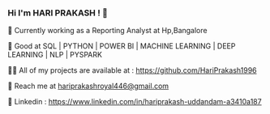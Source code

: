 ### Hi I'm HARI PRAKASH ! 👋

🔭 Currently working as a Reporting Analyst at Hp,Bangalore

👯 Good at SQL | PYTHON | POWER BI | MACHINE LEARNING | DEEP LEARNING | NLP | PYSPARK

👨‍💻 All of my projects are available at : https://github.com/HariPrakash1996

💬 Reach me at hariprakashroyal446@gmail.com

🧠 Linkedin : https://www.linkedin.com/in/hariprakash-uddandam-a3410a187
